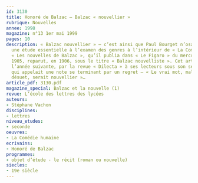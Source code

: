 ```yaml
---
id: 3130
title: Honoré de Balzac – Balzac « nouvellier »
rubrique: Nouvelles
annee: 1998
magazine: n°13 1er mai 1999
pages: 10
description: « Balzac nouvellier » – c’est ainsi que Paul Bourget n’osa pas intituler
  une étude essentielle à l’examen des genres à l’intérieur de « La Comédie humaine ».
  « Les nouvelles de Balzac », qu’il publia dans « Le Figaro » du mercredi 11 janvier
  1905, reparut, en 1906, sous le titre « Balzac nouvelliste ». Cet article fut offert,
  l’année suivante, par la revue « Dilecta » à ses lecteurs sous son second titre
  qui appelait une note se terminant par un regret – « Le vrai mot, malheureusement
  désuet, serait nouvellier »…
article_pdf: 3130.pdf
magazine_special: Balzac et la nouvelle (1)
revue: L’école des lettres des lycées
auteurs:
- Stéphane Vachon
disciplines:
- lettres
niveau_etudes:
- seconde
oeuvres:
- La Comédie humaine
ecrivains:
- Honoré de Balzac
programmes:
- objet d’étude - le récit (roman ou nouvelle)
siecles:
- 19e siècle
---
```

